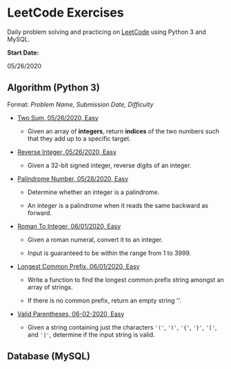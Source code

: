 # LeetCode Exercises

Daily problem solving and practicing on [LeetCode](https://leetcode.com/) using Python 3 and MySQL.

**Start Date:**

05/26/2020

## Algorithm (Python 3)

Format: *Problem Name, Submission Date, Difficulty*

- [Two Sum, 05/26/2020, Easy](https://github.com/tong-jin-nyu/LeetCode-Notes/blob/master/Python%203/001%201%20Two%20Sum.ipynb)

  - Given an array of **integers**, return **indices** of the two numbers such that they add up to a specific target.

- [Reverse Integer, 05/26/2020, Easy](https://github.com/tong-jin-nyu/LeetCode-Notes/blob/master/Python%203/002%207%20Reverse%20Integer.ipynb)

  - Given a 32-bit signed integer, reverse digits of an integer.

- [Palindrome Number, 05/28/2020, Easy](https://github.com/tong-jin-nyu/LeetCode-Notes/blob/master/Python%203/003%209%20Palindrome%20Number.ipynb)

  - Determine whether an integer is a palindrome.
  
  - An integer is a palindrome when it reads the same backward as forward.

- [Roman To Integer, 06/01/2020, Easy](https://github.com/tong-jin-nyu/LeetCode-Notes/blob/master/Python%203/004%2013%20Roman%20To%20Integer.ipynb)

  - Given a roman numeral, convert it to an integer.
  
  - Input is guaranteed to be within the range from 1 to 3999.

- [Longest Common Prefix, 06/01/2020, Easy](https://github.com/tong-jin-nyu/LeetCode-Notes/blob/master/Python%203/005%2014%20Longest%20Common%20Prefix.ipynb)

  - Write a function to find the longest common prefix string amongst an array of strings.

  - If there is no common prefix, return an empty string ''.

- [Valid Parentheses, 06-02-2020, Easy](https://github.com/tong-jin-nyu/LeetCode-Notes/blob/master/Python%203/006%2020%20Valid%20Parentheses.ipynb)

  - Given a string containing just the characters `'('`, `')'`, `'{'`, `'}'`, `'['`, and `']'`, determine if the input string is valid.

## Database (MySQL)